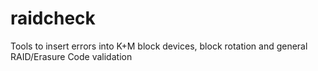 # raidcheck
Tools to insert errors into K+M block devices, block rotation and general RAID/Erasure Code validation
